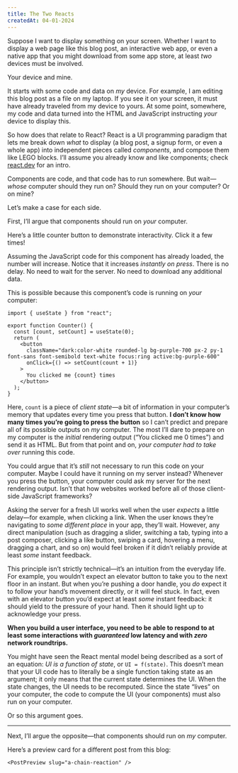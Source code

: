 ```yaml
---
title: The Two Reacts
createdAt: 04-01-2024
---
```


Suppose I want to display something on your screen. Whether I want to display a web page like this blog post, an interactive web app, or even a native app that you might download from some app store, at least _two_ devices must be involved.

Your device and mine.

It starts with some code and data on _my_ device. For example, I am editing this blog post as a file on my laptop. If you see it on your screen, it must have already traveled from my device to yours. At some point, somewhere, my code and data turned into the HTML and JavaScript instructing _your_ device to display this.

So how does that relate to React? React is a UI programming paradigm that lets me break down _what_ to display (a blog post, a signup form, or even a whole app) into independent pieces called _components_, and compose them like LEGO blocks. I’ll assume you already know and like components; check [react.dev](https://react.dev/) for an intro.

Components are code, and that code has to run somewhere. But wait—_whose_ computer should they run on? Should they run on your computer? Or on mine?

Let’s make a case for each side.

First, I’ll argue that components should run on _your_ computer.

Here’s a little counter button to demonstrate interactivity. Click it a few times!

Assuming the JavaScript code for this component has already loaded, the number will increase. Notice that it increases _instantly on press_. There is no delay. No need to wait for the server. No need to download any additional data.

This is possible because this component’s code is running on _your_ computer:

```
import { useState } from "react";

export function Counter() {
  const [count, setCount] = useState(0);
  return (
    <button
      className="dark:color-white rounded-lg bg-purple-700 px-2 py-1 font-sans font-semibold text-white focus:ring active:bg-purple-600"
      onClick={() => setCount(count + 1)}
    >
      You clicked me {count} times
    </button>
  );
}
```

Here, `count` is a piece of _client state_—a bit of information in your computer’s memory that updates every time you press that button. **I don’t know how many times you’re going to press the button** so I can’t predict and prepare all of its possible outputs on _my_ computer. The most I’ll dare to prepare on my computer is the _initial_ rendering output (“You clicked me 0 times”) and send it as HTML. But from that point and on, _your computer had to take over_ running this code.

You could argue that it’s _still_ not necessary to run this code on your computer. Maybe I could have it running on my server instead? Whenever you press the button, your computer could ask my server for the next rendering output. Isn’t that how websites worked before all of those client-side JavaScript frameworks?

Asking the server for a fresh UI works well when the user _expects_ a little delay—for example, when clicking a link. When the user knows they’re navigating to _some different place_ in your app, they’ll wait. However, any direct manipulation (such as dragging a slider, switching a tab, typing into a post composer, clicking a like button, swiping a card, hovering a menu, dragging a chart, and so on) would feel broken if it didn’t reliably provide at least _some_ instant feedback.

This principle isn’t strictly technical—it’s an intuition from the everyday life. For example, you wouldn’t expect an elevator button to take you to the next floor in an instant. But when you’re pushing a door handle, you _do_ expect it to follow your hand’s movement directly, or it will feel stuck. In fact, even with an elevator button you’d expect at least _some_ instant feedback: it should yield to the pressure of your hand. Then it should light up to acknowledge your press.

**When you build a user interface, you need to be able to respond to at least some interactions with _guaranteed_ low latency and with _zero_ network roundtrips.**

You might have seen the React mental model being described as a sort of an equation: _UI is a function of state_, or `UI = f(state)`. This doesn’t mean that your UI code has to literally be a single function taking state as an argument; it only means that the current state determines the UI. When the state changes, the UI needs to be recomputed. Since the state “lives” on your computer, the code to compute the UI (your components) must also run on your computer.

Or so this argument goes.

---

Next, I’ll argue the opposite—that components should run on _my_ computer.

Here’s a preview card for a different post from this blog:

```
<PostPreview slug="a-chain-reaction" />
```
